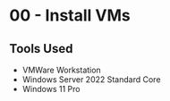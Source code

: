 # 00 - Install VMs
## Tools Used
  - VMWare Workstation
  - Windows Server 2022 Standard Core
  - Windows 11 Pro
